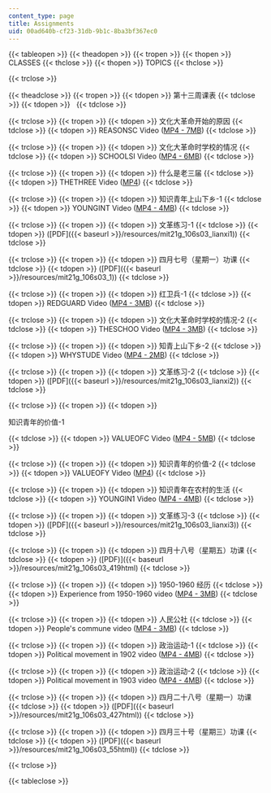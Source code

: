 ```yaml
---
content_type: page
title: Assignments
uid: 00ad640b-cf23-31db-9b1c-8ba3bf367ec0
---
```


{{< tableopen >}}
{{< theadopen >}}
{{< tropen >}}
{{< thopen >}}
CLASSES
{{< thclose >}}
{{< thopen >}}
TOPICS
{{< thclose >}}

{{< trclose >}}

{{< theadclose >}}
{{< tropen >}}
{{< tdopen >}}
第十三周课表
{{< tdclose >}}
{{< tdopen >}}
 
{{< tdclose >}}

{{< trclose >}}
{{< tropen >}}
{{< tdopen >}}
文化大革命开始的原因
{{< tdclose >}}
{{< tdopen >}}
REASONSC Video ([MP4 - 7MB](http://www.archive.org/download/MIT21F.106S03/REASONSC-220k.mp4))
{{< tdclose >}}

{{< trclose >}}
{{< tropen >}}
{{< tdopen >}}
文化大革命时学校的情况
{{< tdclose >}}
{{< tdopen >}}
SCHOOLSI Video ([MP4 - 6MB](http://www.archive.org/download/MIT21F.106S03/SCHOOLSI-220k.mp4))
{{< tdclose >}}

{{< trclose >}}
{{< tropen >}}
{{< tdopen >}}
什么是老三届
{{< tdclose >}}
{{< tdopen >}}
THETHREE Video ([MP4](http://www.archive.org/download/MIT21F.106S03/THETHREE-220k.mp4))
{{< tdclose >}}

{{< trclose >}}
{{< tropen >}}
{{< tdopen >}}
知识青年上山下乡-1
{{< tdclose >}}
{{< tdopen >}}
YOUNGINT Video ([MP4 - 4MB](http://www.archive.org/download/MIT21F.106S03/YOUNGINT-220k.mp4))
{{< tdclose >}}

{{< trclose >}}
{{< tropen >}}
{{< tdopen >}}
文革练习-1
{{< tdclose >}}
{{< tdopen >}}
([PDF]({{< baseurl >}}/resources/mit21g_106s03_lianxi1))
{{< tdclose >}}

{{< trclose >}}
{{< tropen >}}
{{< tdopen >}}
四月七号（星期一）功课
{{< tdclose >}}
{{< tdopen >}}
([PDF]({{< baseurl >}}/resources/mit21g_106s03_1))
{{< tdclose >}}

{{< trclose >}}
{{< tropen >}}
{{< tdopen >}}
红卫兵-1
{{< tdclose >}}
{{< tdopen >}}
REDGUARD Video ([MP4 - 3MB](http://www.archive.org/download/MIT21F.106S03/REDGUARD-220k.mp4))
{{< tdclose >}}

{{< trclose >}}
{{< tropen >}}
{{< tdopen >}}
文化大革命时学校的情况-2
{{< tdclose >}}
{{< tdopen >}}
THESCHOO Video ([MP4 - 3MB](http://www.archive.org/download/MIT21F.106S03/THESCHOO-220k.mp4))
{{< tdclose >}}

{{< trclose >}}
{{< tropen >}}
{{< tdopen >}}
知青上山下乡-2
{{< tdclose >}}
{{< tdopen >}}
WHYSTUDE Video ([MP4 - 2MB](http://www.archive.org/download/MIT21F.106S03/WHYSTUDE-220k.mp4))
{{< tdclose >}}

{{< trclose >}}
{{< tropen >}}
{{< tdopen >}}
文革练习-2
{{< tdclose >}}
{{< tdopen >}}
([PDF]({{< baseurl >}}/resources/mit21g_106s03_lianxi2))
{{< tdclose >}}

{{< trclose >}}
{{< tropen >}}
{{< tdopen >}}


知识青年的价值-1


{{< tdclose >}}
{{< tdopen >}}
VALUEOFC Video ([MP4 - 5MB](http://www.archive.org/download/MIT21F.106S03/VALUEOFC-220k.mp4))
{{< tdclose >}}

{{< trclose >}}
{{< tropen >}}
{{< tdopen >}}
知识青年的价值-2
{{< tdclose >}}
{{< tdopen >}}
VALUEOFY Video ([MP4](http://www.archive.org/download/MIT21F.106S03/VALUEOFY-220k.mp4))
{{< tdclose >}}

{{< trclose >}}
{{< tropen >}}
{{< tdopen >}}
知识青年在农村的生活
{{< tdclose >}}
{{< tdopen >}}
YOUNGIN1 Video ([MP4 - 4MB](http://www.archive.org/download/MIT21F.106S03/YOUNGIN1-220k.mp4))
{{< tdclose >}}

{{< trclose >}}
{{< tropen >}}
{{< tdopen >}}
文革练习-3
{{< tdclose >}}
{{< tdopen >}}
([PDF]({{< baseurl >}}/resources/mit21g_106s03_lianxi3))
{{< tdclose >}}

{{< trclose >}}
{{< tropen >}}
{{< tdopen >}}
四月十八号（星期五）功课
{{< tdclose >}}
{{< tdopen >}}
([PDF)]({{< baseurl >}}/resources/mit21g_106s03_419html)
{{< tdclose >}}

{{< trclose >}}
{{< tropen >}}
{{< tdopen >}}
1950-1960 经历
{{< tdclose >}}
{{< tdopen >}}
Experience from 1950-1960 video ([MP4 - 3MB](http://www.archive.org/download/MIT21F.106S03/Experience_from_1950-19601-80k.mp4))
{{< tdclose >}}

{{< trclose >}}
{{< tropen >}}
{{< tdopen >}}
人民公社
{{< tdclose >}}
{{< tdopen >}}
People's commune video ([MP4 - 3MB](http://www.archive.org/download/MIT21F.106S03/Peoples_commune01-80k.mp4))
{{< tdclose >}}

{{< trclose >}}
{{< tropen >}}
{{< tdopen >}}
政治运动-1
{{< tdclose >}}
{{< tdopen >}}
Political movement in 1902 video ([MP4 - 4MB](http://www.archive.org/download/MIT21F.106S03/Political_movement_in_1902-80k.mp4))
{{< tdclose >}}

{{< trclose >}}
{{< tropen >}}
{{< tdopen >}}
政治运动-2
{{< tdclose >}}
{{< tdopen >}}
Political movement in 1903 video ([MP4 - 4MB](http://www.archive.org/download/MIT21F.106S03/Political_movement_in_1903-80k.mp4))
{{< tdclose >}}

{{< trclose >}}
{{< tropen >}}
{{< tdopen >}}
四月二十八号（星期一）功课
{{< tdclose >}}
{{< tdopen >}}
([PDF]({{< baseurl >}}/resources/mit21g_106s03_427html))
{{< tdclose >}}

{{< trclose >}}
{{< tropen >}}
{{< tdopen >}}
四月三十号（星期三）功课
{{< tdclose >}}
{{< tdopen >}}
([PDF]({{< baseurl >}}/resources/mit21g_106s03_55html))
{{< tdclose >}}

{{< trclose >}}

{{< tableclose >}}
